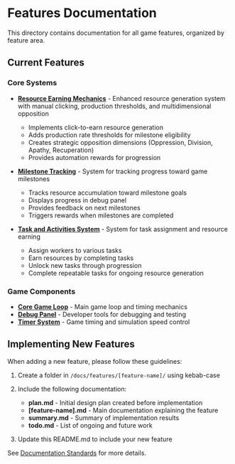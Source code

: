 # Features Documentation

This directory contains documentation for all game features, organized by feature area.

## Current Features

### Core Systems

- [**Resource Earning Mechanics**](resource-earning-mechanics/README.md) - Enhanced resource generation system with manual clicking, production thresholds, and multidimensional opposition
  - Implements click-to-earn resource generation
  - Adds production rate thresholds for milestone eligibility
  - Creates strategic opposition dimensions (Oppression, Division, Apathy, Recuperation)
  - Provides automation rewards for progression

- [**Milestone Tracking**](milestone-tracking/README.md) - System for tracking progress toward game milestones
  - Tracks resource accumulation toward milestone goals
  - Displays progress in debug panel
  - Provides feedback on next milestones
  - Triggers rewards when milestones are completed

- [**Task and Activities System**](task-system/README.md) - System for task assignment and resource earning
  - Assign workers to various tasks
  - Earn resources by completing tasks
  - Unlock new tasks through progression
  - Complete repeatable tasks for ongoing resource generation

### Game Components

- [**Core Game Loop**](core-game-loop/README.md) - Main game loop and timing mechanics
- [**Debug Panel**](debug-panel/README.md) - Developer tools for debugging and testing
- [**Timer System**](timer/README.md) - Game timing and simulation speed control

## Implementing New Features

When adding a new feature, please follow these guidelines:

1. Create a folder in `/docs/features/[feature-name]/` using kebab-case
2. Include the following documentation:
   - **plan.md** - Initial design plan created before implementation
   - **[feature-name].md** - Main documentation explaining the feature
   - **summary.md** - Summary of implementation results
   - **todo.md** - List of ongoing and future work

3. Update this README.md to include your new feature

See [Documentation Standards](/docs/processes/documentation/standards.md) for more details.